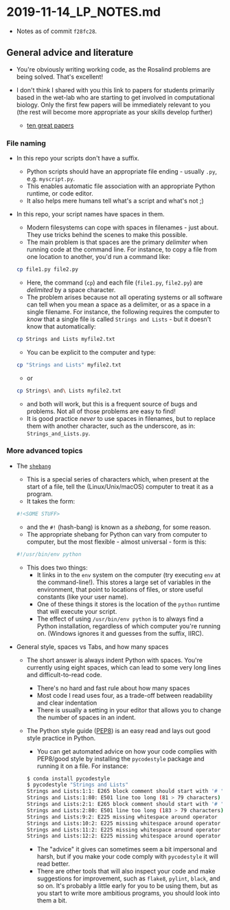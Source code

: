 # 2019-11-14_LP_NOTES.md

- Notes as of commit `f28fc28`.

## General advice and literature

- You're obviously writing working code, as the Rosalind problems are being solved. That's excellent!

- I don't think I shared with you this link to papers for students primarily based in the wet-lab who are starting to get involved in computational biology. Only the first few papers will be immediately relevant to you (the rest will become more appropriate as your skills develop further)
    - [ten great papers](https://widdowquinn.github.io/ten_great_papers/)

### File naming

- In this repo your scripts don't have a suffix.
    - Python scripts should have an appropriate file ending - usually `.py`, e.g. `myscript.py`.
    - This enables automatic file association with an appropriate Python runtime, or code editor.
    - It also helps mere humans tell what's a script and what's not ;)

- In this repo, your script names have spaces in them.
    - Modern filesystems can cope with spaces in filenames - just about. They use tricks behind the scenes to make this possible.
    - The main problem is that spaces are the primary *delimiter* when running code at the command line. For instance, to copy a file from one location to another, you'd run a command like:

    ```bash
    cp file1.py file2.py
    ```

    - Here, the command (`cp`) and each file (`file1.py`, `file2.py`) are *delimited* by a space character.
    - The problem arises because not all operating systems or all software can tell when you mean a space as a delimiter, or as a space in a single filename. For instance, the following requires the computer to *know* that a single file is called `Strings and Lists` - but it doesn't know that automatically:

    ```bash
    cp Strings and Lists myfile2.txt
    ```

    - You can be explicit to the computer and type:

    ```bash
    cp "Strings and Lists" myfile2.txt
    ```

    - or

    ```bash
    cp Strings\ and\ Lists myfile2.txt
    ```

    - and both will work, but this is a frequent source of bugs and problems. Not all of those problems are easy to find!
    - It is good practice *never* to use spaces in filenames, but to replace them with another character, such as the underscore, as in: `Strings_and_Lists.py`.

### More advanced topics

- The [`shebang`](https://bash.cyberciti.biz/guide/Shebang)
    - This is a special series of characters which, when present at the start of a file, tell the (Linux/Unix/macOS) computer to treat it as a program.
    - It takes the form:

    ```bash
    #!<SOME STUFF>
    ```

    - and the `#!` (hash-bang) is known as a *shebang*, for some reason.
    - The appropriate shebang for Python can vary from computer to computer, but the most flexible - almost universal - form is this:

    ```bash
    #!/usr/bin/env python
    ```

    - This does two things:
        - It links in to the `env` system on the computer (try executing `env` at the command-line!). This stores a large set of variables in the environment, that point to locations of files, or store useful constants (like your user name).
        - One of these things it stores is the location of the `python` runtime that will execute your script.
        - The effect of using `/usr/bin/env python` is to always find a Python installation, regardless of which computer you're running on. (Windows ignores it and guesses from the suffix, IIRC).

- General style, spaces vs Tabs, and how many spaces
    - The short answer is always indent Python with spaces. You're currently using eight spaces, which can lead to some very long lines and difficult-to-read code.
        - There's no hard and fast rule about how many spaces
        - Most code I read uses four, as a trade-off between readability and clear indentation
        - There is usually a setting in your editor that allows you to change the number of spaces in an indent.
    - The Python style guide ([PEP8](https://www.python.org/dev/peps/pep-0008/#tabs-or-spaces)) is an easy read and lays out good style practice in Python.
        - You can get automated advice on how your code complies with PEP8/good style by installing the `pycodestyle` package and running it on a file. For instance:

        ```bash
        $ conda install pycodestyle
        $ pycodestyle "Strings and Lists"
        Strings and Lists:1:1: E265 block comment should start with '# '
        Strings and Lists:1:80: E501 line too long (81 > 79 characters)
        Strings and Lists:2:1: E265 block comment should start with '# '
        Strings and Lists:2:80: E501 line too long (183 > 79 characters)
        Strings and Lists:9:2: E225 missing whitespace around operator
        Strings and Lists:10:2: E225 missing whitespace around operator
        Strings and Lists:11:2: E225 missing whitespace around operator
        Strings and Lists:12:2: E225 missing whitespace around operator
        ```

        - The "advice" it gives can sometimes seem a bit impersonal and harsh, but if you make your code comply with `pycodestyle` it will read better.
        - There are other tools that will also inspect your code and make suggestions for improvement, such as `flake8`, `pylint`, `black`, and so on. It's probably a little early for you to be using them, but as you start to write more ambitious programs, you should look into them a bit.
